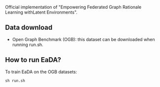 Official implementation of "Empowering Federated Graph Rationale Learning withLatent Environments".

## Data download
- Open Graph Benchmark (OGB): this dataset can be downloaded when running run.sh.


## How to run EaDA?

To train EaDA on the OGB datasets:

```python
sh run.sh
```



